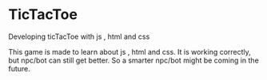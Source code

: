 # TicTacToe
Developing ticTacToe with js , html and css

This game is made to learn about js , html and css.
It is working correctly, but npc/bot can still get better.
So a smarter npc/bot might be coming in the future.
